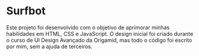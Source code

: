 # Surfbot

Este projeto foi desenvolvido com o objetivo de aprimorar minhas habilidades em HTML, CSS e JavaScript. O design inicial foi criado durante o curso de UI Design Avançado da Origamid, mas todo o código foi escrito por mim, sem a ajuda de terceiros.
